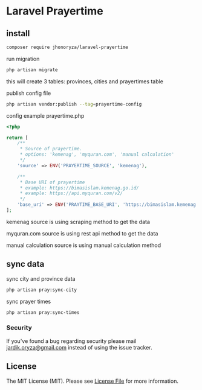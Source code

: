 # Laravel Prayertime

## install

```bash
composer require jhonoryza/laravel-prayertime
```

run migration

```bash
php artisan migrate
```

this will create 3 tables: provinces, cities and prayertimes table

publish config file

```bash
php artisan vendor:publish --tag=prayertime-config
```

config example prayertime.php

```php
<?php

return [
    /**
     * Source of prayertime.
     * options: 'kemenag', 'myquran.com', 'manual calculation'
     */
    'source' => ENV('PRAYERTIME_SOURCE', 'kemenag'),

    /**
     * Base URI of prayertime
     * example: https://bimasislam.kemenag.go.id/
     * example: https://api.myquran.com/v2/
     */
    'base_uri' => ENV('PRAYTIME_BASE_URI', 'https://bimasislam.kemenag.go.id/'),
];
```

kemenag source is using scraping method to get the data

myquran.com source is using rest api method to get the data

manual calculation source is using manual calculation method

## sync data

sync city and province data

```bash
php artisan pray:sync-city
```

sync prayer times

```bash
php artisan pray:sync-times
```

### Security

If you've found a bug regarding security please mail [jardik.oryza@gmail.com](mailto:jardik.oryza@gmail.com) instead of
using the issue tracker.

## License

The MIT License (MIT). Please see [License File](LICENSE.md) for more information.
